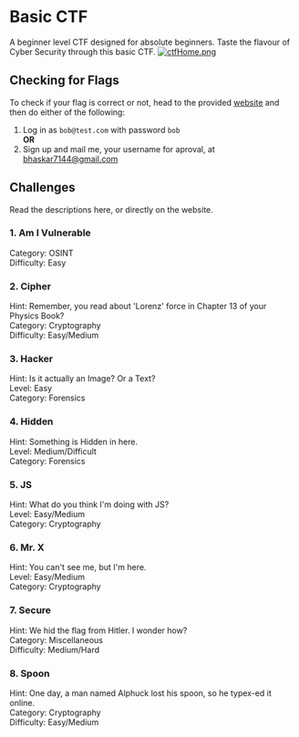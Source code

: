 # Basic CTF #
A beginner level CTF designed for absolute beginners. Taste the flavour of Cyber Security through this basic CTF.
[![ctfHome.png](https://i.postimg.cc/RFxsb43D/ctfHome.png)](https://postimg.cc/1gMr8xrG)
## Checking for Flags ##
To check if your flag is correct or not, head to the provided [website](https://bhaskar-sahas-team.adalo.com/basic-ctf?_gl=1%2Acysoe4%2A_ga%2AMTExMjQyNTY0Mi4xNzAwMjIxMDA4%2A_ga_SWT45DV35L%2AMTcwMDIyMTAzNy4xLjEuMTcwMDIyMTgyNi4xMy4wLjA.&target=818468a1bfad492599706dafa106d579&params=%7B%7D) and then do either of the following:
1. Log in as ```bob@test.com``` with password ```bob``` \
                  **OR**
2. Sign up and mail me, your username for aproval, at bhaskar7144@gmail.com
## Challenges ##
Read the descriptions here, or directly on the website.
### 1.  Am I Vulnerable ###
Category: OSINT \
Difficulty: Easy 
### 2. Cipher ###
Hint: Remember, you read about 'Lorenz' force in Chapter 13 of your Physics Book? \
Category: Cryptography \
Difficulty: Easy/Medium
### 3. Hacker ###
Hint: Is it actually an Image? Or a Text? \
Level: Easy \
Category: Forensics
### 4. Hidden ###
Hint: Something is Hidden in here. \
Level: Medium/Difficult \
Category: Forensics
### 5. JS ###
Hint: What do you think I'm doing with JS? \
Level: Easy/Medium \
Category: Cryptography
### 6. Mr. X ###
Hint: You can't see me, but I'm here. \
Level: Easy/Medium \
Category: Cryptography
### 7. Secure ###
Hint: We hid the flag from Hitler. I wonder how? \
Category: Miscellaneous \
Difficulty: Medium/Hard
### 8. Spoon ###
Hint: One day, a man named Alphuck lost his spoon, so he typex-ed it online. \
Category: Cryptography \
Difficulty: Easy/Medium
